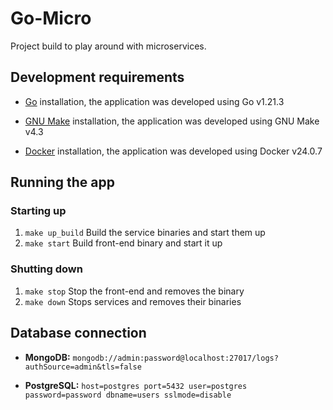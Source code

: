 # Go-Micro

<p>
  Project build to play around with microservices.
</p>

## Development requirements
- [Go](https://https://go.dev/dl/) installation, the application was developed using Go v1.21.3

- [GNU Make](https://www.gnu.org/software/make/) installation, the application was developed using GNU Make v4.3

- [Docker](https://www.docker.com/products/docker-desktop/) installation, the application was developed using Docker v24.0.7


## Running the app

### Starting up
1. `make up_build` Build the service binaries and start them up
2. `make start` Build front-end binary and start it up

### Shutting down
1. `make stop` Stop the front-end and removes the binary
2. `make down` Stops services and removes their binaries

## Database connection
- **MongoDB:** `mongodb://admin:password@localhost:27017/logs?authSource=admin&tls=false`

- **PostgreSQL:** `host=postgres port=5432 user=postgres password=password dbname=users sslmode=disable`
